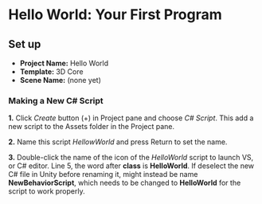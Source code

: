 Hello World: Your First Program
==================================

## Set up
* __Project Name:__ Hello World
* __Template:__ 3D Core
* __Scene Name:__ (none yet)

### Making a New C# Script
__1.__ Click _Create_ button (+) in Project pane and choose _C# Script_. This add a new script to the Assets folder in the Project pane.

__2.__ Name this script _HellowWorld_ and press Return to set the name.

__3.__ Double-click the name of the icon of the _HelloWorld_ script to launch VS, or C# editor. Line 5, the word after __class__ is __HelloWorld__. If deselect the new C# file in Unity before renaming it, might instead be name __NewBehaviorScript__, which needs to be changed to __HelloWorld__ for the script to work properly.
